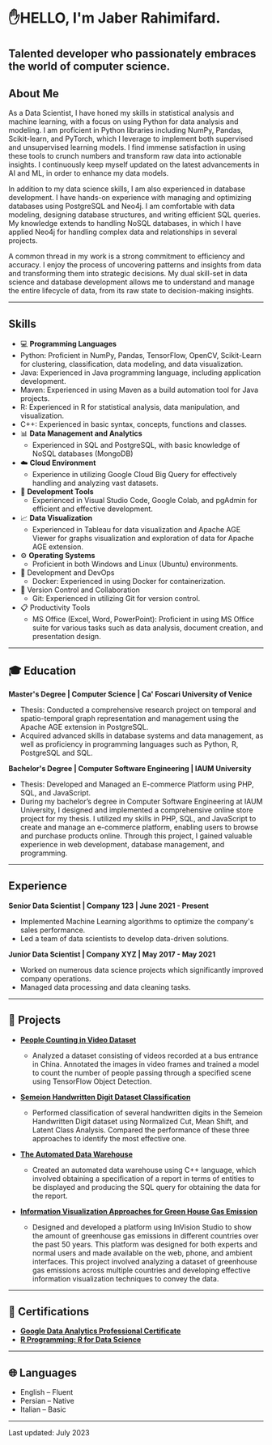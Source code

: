 # ✋HELLO, I'm Jaber Rahimifard.
## Talented developer who passionately embraces the world of computer science.
## About Me
As a Data Scientist, I have honed my skills in statistical analysis and machine learning, with a focus on using Python for data analysis and modeling. I am proficient in Python libraries including NumPy, Pandas, Scikit-learn, and PyTorch, which I leverage to implement both supervised and unsupervised learning models. I find immense satisfaction in using these tools to crunch numbers and transform raw data into actionable insights. I continuously keep myself updated on the latest advancements in AI and ML, in order to enhance my data models.

In addition to my data science skills, I am also experienced in database development. I have hands-on experience with managing and optimizing databases using PostgreSQL and Neo4j. I am comfortable with data modeling, designing database structures, and writing efficient SQL queries. My knowledge extends to handling NoSQL databases, in which I have applied Neo4j for handling complex data and relationships in several projects.

A common thread in my work is a strong commitment to efficiency and accuracy. I enjoy the process of uncovering patterns and insights from data and transforming them into strategic decisions. My dual skill-set in data science and database development allows me to understand and manage the entire lifecycle of data, from its raw state to decision-making insights.

---

## Skills

-  :computer: **Programming Languages**
  - Python: Proficient in NumPy, Pandas, TensorFlow, OpenCV, Scikit-Learn for clustering, classification, data modeling, and data visualization.
  - Java: Experienced in Java programming language, including application development.
  - Maven: Experienced in using Maven as a build automation tool for Java projects.
  - R: Experienced in R for statistical analysis, data manipulation, and visualization.
  - C++: Experienced in basic syntax, concepts, functions and classes.
- :bar_chart: **Data Management and Analytics**
  - Experienced in SQL and PostgreSQL, with basic knowledge of NoSQL databases (MongoDB)
- :cloud: **Cloud Environment**
  - Experience in utilizing Google Cloud Big Query for effectively handling and analyzing vast datasets.
- :wrench: **Development Tools**
  - Experienced in Visual Studio Code, Google Colab, and pgAdmin for efficient and effective development.
- :chart_with_upwards_trend: **Data Visualization**
  - Experienced in Tableau for data visualization and Apache AGE Viewer for graphs visualization and exploration of data for Apache AGE extension.
- :gear: **Operating Systems**
  - Proficient in both Windows and Linux (Ubuntu) environments.
- :whale: Development and DevOps
  - Docker: Experienced in using Docker for containerization.
- :link: Version Control and Collaboration
  - Git: Experienced in utilizing Git for version control.
- :clipboard: Productivity Tools
  - MS Office (Excel, Word, PowerPoint): Proficient in using MS Office suite for various tasks such as data analysis, document creation, and presentation design.
---

## :mortar_board: Education

**Master's Degree | Computer Science | Ca' Foscari University of Venice**
- Thesis: Conducted a comprehensive research project on temporal and spatio-temporal graph representation and management using the Apache AGE extension in PostgreSQL.
- Acquired advanced skills in database systems and data management, as well as proficiency in programming languages such as Python, R, PostgreSQL and SQL.

**Bachelor's Degree | Computer Software Engineering | IAUM University**
- Thesis: Developed and Managed an E-commerce Platform using PHP, SQL, and JavaScript.
- During my bachelor’s degree in Computer Software Engineering at IAUM University, I designed and implemented a comprehensive online store project for my thesis. I utilized my skills in PHP, SQL, and JavaScript to create and manage an e-commerce platform, enabling users to browse and purchase products online. Through this project, I gained valuable experience in web development, database management, and programming.


---

## Experience

**Senior Data Scientist | Company 123 | June 2021 - Present**

- Implemented Machine Learning algorithms to optimize the company's sales performance.
- Led a team of data scientists to develop data-driven solutions.

**Junior Data Scientist | Company XYZ | May 2017 - May 2021**

- Worked on numerous data science projects which significantly improved company operations.
- Managed data processing and data cleaning tasks.

---

## :file_folder: Projects

- [**People Counting in Video Dataset**](https://github.com/rydercodes/Counting-People.git)
  - Analyzed a dataset consisting of videos recorded at a bus entrance in China. Annotated the images in video frames and trained a model to count the number of people passing through a specified scene using TensorFlow Object Detection.

- [**Semeion Handwritten Digit Dataset Classification**](https://github.com/rydercodes/Semeion-Handwritten-Digit-Dataset-Classification.git)
  - Performed classification of several handwritten digits in the Semeion Handwritten Digit dataset using Normalized Cut, Mean Shift, and Latent Class Analysis. Compared the performance of these three approaches to identify the most effective one.

- [**The Automated Data Warehouse**](https://github.com/rydercodes/Automated-Data-Warehouse.git)
  - Created an automated data warehouse using C++ language, which involved obtaining a specification of a report in terms of entities to be displayed and producing the SQL query for obtaining the data for the report.

- [**Information Visualization Approaches for Green House Gas Emission**](https://github.com/rydercodes/-Information-Visualization-Approaches-for-Green-House-Gas-Emission.git)
  - Designed and developed a platform using InVision Studio to show the amount of greenhouse gas emissions in different countries over the past 50 years. This platform was designed for both experts and normal users and made available on the web, phone, and ambient interfaces. This project involved analyzing a dataset of greenhouse gas emissions across multiple countries and developing effective information visualization techniques to convey the data.


---

## :scroll: Certifications

- [**Google Data Analytics Professional Certificate**](https://coursera.org/verify/professional-cert/XK6WGWBXX7ZR)
- [**R Programming: R for Data Science**](http://ude.my/UC-68848489-46e3-48e2-9a47-d845673e131e)

---

## :globe_with_meridians: Languages

- English – Fluent
- Persian – Native
- Italian – Basic

---

Last updated: July 2023
